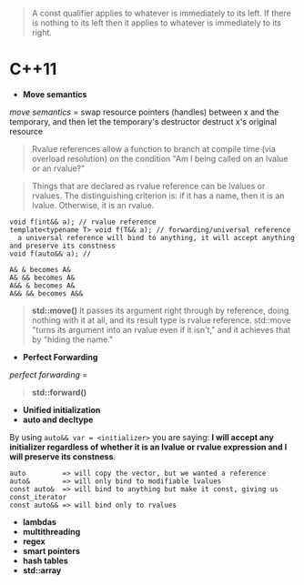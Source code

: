 > A const qualifier applies to whatever is immediately to its left. If there is nothing to its left then it applies to whatever is immediately to its right.

# C++11
- **Move semantics**

*move semantics* = swap resource pointers (handles) between x and the temporary, and then let the temporary's destructor destruct x's original resource  

> Rvalue references allow a function to branch at compile time (via overload resolution) on the condition "Am I being called on an lvalue or an rvalue?"
  
  > Things that are declared as rvalue reference can be lvalues or rvalues. The distinguishing criterion is: if it has a name, then it is an lvalue. Otherwise, it is an rvalue.

    void f(int&& a); // rvalue reference
    template<typename T> void f(T&& a); // forwarding/universal reference
      a universal reference will bind to anything, it will accept anything and preserve its constness
    void f(auto&& a); // 
    
    A& & becomes A&
    A& && becomes A&
    A&& & becomes A&
    A&& && becomes A&&

  > **std::move()**
    It passes its argument right through by reference, doing nothing with it at all, and its result type is rvalue reference.
    std::move "turns its argument into an rvalue even if it isn't," and it achieves that by "hiding the name."
    
   
  

- **Perfect Forwarding**

*perfect forwarding* = 

  > **std::forward<T>()**


- **Unified initialization**
- **auto and decltype**

By using `auto&& var = <initializer>` you are saying: **I will accept any initializer regardless of whether it is an lvalue or rvalue expression and I will preserve its constness**.

    auto         => will copy the vector, but we wanted a reference  
    auto&        => will only bind to modifiable lvalues  
    const auto&  => will bind to anything but make it const, giving us const_iterator  
    const auto&& => will bind only to rvalues  

- **lambdas**
- **multithreading**
- **regex**
- **smart pointers**
- **hash tables**
- **std::array**
